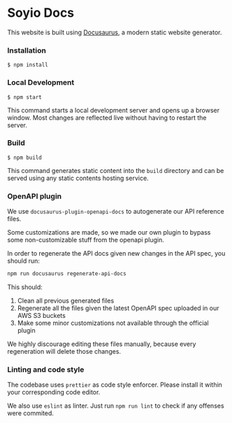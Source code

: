 # Soyio Docs

This website is built using [Docusaurus](https://docusaurus.io/), a modern static website generator.

### Installation

```
$ npm install
```

### Local Development

```
$ npm start
```

This command starts a local development server and opens up a browser window. Most changes are reflected live without having to restart the server.

### Build

```
$ npm build
```

This command generates static content into the `build` directory and can be served using any static contents hosting service.

### OpenAPI plugin

We use `docusaurus-plugin-openapi-docs` to autogenerate our API reference files.

Some customizations are made, so we made our own plugin to bypass some non-customizable stuff from the openapi plugin.

In order to regenerate the API docs given new changes in the API spec, you should run:

```bash
npm run docusaurus regenerate-api-docs
```

This should:

1. Clean all previous generated files
2. Regenerate all the files given the latest OpenAPI spec uploaded in our AWS S3 buckets
3. Make some minor customizations not available through the official plugin

We highly discourage editing these files manually, because every regeneration will delete those changes.

### Linting and code style

The codebase uses `prettier` as code style enforcer. Please install it within your corresponding code editor.

We also use `eslint` as linter. Just run `npm run lint` to check if any offenses were commited.
